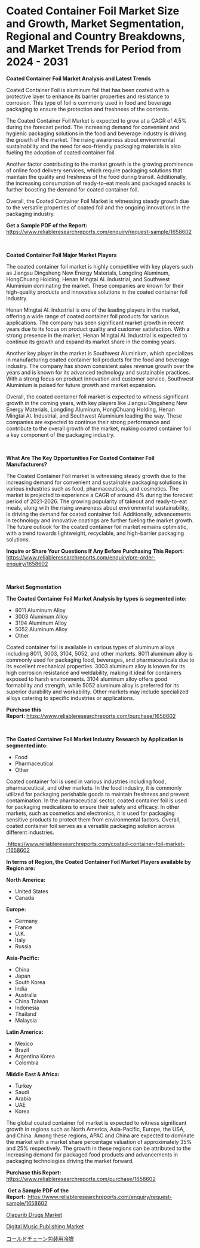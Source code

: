 <p><h1>Coated Container Foil Market Size and Growth, Market Segmentation, Regional and Country Breakdowns, and Market Trends for Period from 2024 -  2031</h1></p><p><strong>Coated Container Foil Market Analysis and Latest Trends</strong></p>
<p><p>Coated Container Foil is aluminum foil that has been coated with a protective layer to enhance its barrier properties and resistance to corrosion. This type of foil is commonly used in food and beverage packaging to ensure the protection and freshness of the contents.</p><p>The Coated Container Foil Market is expected to grow at a CAGR of 4.5% during the forecast period. The increasing demand for convenient and hygienic packaging solutions in the food and beverage industry is driving the growth of the market. The rising awareness about environmental sustainability and the need for eco-friendly packaging materials is also fueling the adoption of coated container foil.</p><p>Another factor contributing to the market growth is the growing prominence of online food delivery services, which require packaging solutions that maintain the quality and freshness of the food during transit. Additionally, the increasing consumption of ready-to-eat meals and packaged snacks is further boosting the demand for coated container foil.</p><p>Overall, the Coated Container Foil Market is witnessing steady growth due to the versatile properties of coated foil and the ongoing innovations in the packaging industry.</p></p>
<p><strong>Get a Sample PDF of the Report:&nbsp;</strong> <a href="https://www.reliableresearchreports.com/enquiry/request-sample/1658602">https://www.reliableresearchreports.com/enquiry/request-sample/1658602</a></p>
<p>&nbsp;</p>
<p><strong>Coated Container Foil Major Market Players</strong></p>
<p><p>The coated container foil market is highly competitive with key players such as Jiangsu Dingsheng New Energy Materials, Longding Aluminum, HongChuang Holding, Henan Mingtai Al. Industrial, and Southwest Aluminium dominating the market. These companies are known for their high-quality products and innovative solutions in the coated container foil industry.</p><p>Henan Mingtai Al. Industrial is one of the leading players in the market, offering a wide range of coated container foil products for various applications. The company has seen significant market growth in recent years due to its focus on product quality and customer satisfaction. With a strong presence in the market, Henan Mingtai Al. Industrial is expected to continue its growth and expand its market share in the coming years.</p><p>Another key player in the market is Southwest Aluminium, which specializes in manufacturing coated container foil products for the food and beverage industry. The company has shown consistent sales revenue growth over the years and is known for its advanced technology and sustainable practices. With a strong focus on product innovation and customer service, Southwest Aluminium is poised for future growth and market expansion.</p><p>Overall, the coated container foil market is expected to witness significant growth in the coming years, with key players like Jiangsu Dingsheng New Energy Materials, Longding Aluminum, HongChuang Holding, Henan Mingtai Al. Industrial, and Southwest Aluminium leading the way. These companies are expected to continue their strong performance and contribute to the overall growth of the market, making coated container foil a key component of the packaging industry.</p></p>
<p>&nbsp;</p>
<p><strong>What Are The Key Opportunities For Coated Container Foil Manufacturers?</strong></p>
<p><p>The Coated Container Foil market is witnessing steady growth due to the increasing demand for convenient and sustainable packaging solutions in various industries such as food, pharmaceuticals, and cosmetics. The market is projected to experience a CAGR of around 4% during the forecast period of 2021-2026. The growing popularity of takeout and ready-to-eat meals, along with the rising awareness about environmental sustainability, is driving the demand for coated container foil. Additionally, advancements in technology and innovative coatings are further fueling the market growth. The future outlook for the coated container foil market remains optimistic, with a trend towards lightweight, recyclable, and high-barrier packaging solutions.</p></p>
<p><strong>Inquire or Share Your Questions If Any Before Purchasing This Report:</strong> <a href="https://www.reliableresearchreports.com/enquiry/pre-order-enquiry/1658602">https://www.reliableresearchreports.com/enquiry/pre-order-enquiry/1658602</a></p>
<p>&nbsp;</p>
<p><strong>Market Segmentation</strong></p>
<p><strong>The Coated Container Foil Market Analysis by types is segmented into:</strong></p>
<p><ul><li>8011 Aluminum Alloy</li><li>3003 Aluminum Alloy</li><li>3104 Aluminum Alloy</li><li>5052 Aluminum Alloy</li><li>Other</li></ul></p>
<p><p>Coated container foil is available in various types of aluminum alloys including 8011, 3003, 3104, 5052, and other markets. 8011 aluminum alloy is commonly used for packaging food, beverages, and pharmaceuticals due to its excellent mechanical properties. 3003 aluminum alloy is known for its high corrosion resistance and weldability, making it ideal for containers exposed to harsh environments. 3104 aluminum alloy offers good formability and strength, while 5052 aluminum alloy is preferred for its superior durability and workability. Other markets may include specialized alloys catering to specific industries or applications.</p></p>
<p><strong>Purchase this Report:&nbsp;</strong><a href="https://www.reliableresearchreports.com/purchase/1658602">https://www.reliableresearchreports.com/purchase/1658602</a></p>
<p>&nbsp;</p>
<p><strong>The Coated Container Foil Market Industry Research by Application is segmented into:</strong></p>
<p><ul><li>Food</li><li>Pharmaceutical</li><li>Other</li></ul></p>
<p><p>Coated container foil is used in various industries including food, pharmaceutical, and other markets. In the food industry, it is commonly utilized for packaging perishable goods to maintain freshness and prevent contamination. In the pharmaceutical sector, coated container foil is used for packaging medications to ensure their safety and efficacy. In other markets, such as cosmetics and electronics, it is used for packaging sensitive products to protect them from environmental factors. Overall, coated container foil serves as a versatile packaging solution across different industries.</p></p>
<p><a href="https://www.reliableresearchreports.com/coated-container-foil-market-r1658602">&nbsp;https://www.reliableresearchreports.com/coated-container-foil-market-r1658602</a></p>
<p><strong>In terms of Region, the Coated Container Foil Market Players available by Region are:</strong></p>
<p>
    <p> <strong> North America: </strong>
        <ul>
            <li>United States</li>
            <li>Canada</li>
        </ul>
        </p> 
    <p> <strong> Europe: </strong>
        <ul>
            <li>Germany</li>
            <li>France</li>
            <li>U.K.</li>
            <li>Italy</li>
            <li>Russia</li>
        </ul>
        </p> 
    <p> <strong> Asia-Pacific: </strong>
        <ul>
            <li>China</li>
            <li>Japan</li>
            <li>South Korea</li>
            <li>India</li>
            <li>Australia</li>
            <li>China Taiwan</li>
            <li>Indonesia</li>
            <li>Thailand</li>
            <li>Malaysia</li>
        </ul>
        </p> 
    <p> <strong> Latin America: </strong>
        <ul>
            <li>Mexico</li>
            <li>Brazil</li>
            <li>Argentina Korea</li>
            <li>Colombia</li>
        </ul>
        </p> 
    <p> <strong> Middle East & Africa: </strong>
        <ul>
            <li>Turkey</li>
            <li>Saudi</li>
            <li>Arabia</li>
            <li>UAE</li>
            <li>Korea</li>
        </ul>
    </p>
    </p>
<p><p>The global coated container foil market is expected to witness significant growth in regions such as North America, Asia-Pacific, Europe, the USA, and China. Among these regions, APAC and China are expected to dominate the market with a market share percentage valuation of approximately 35% and 25% respectively. The growth in these regions can be attributed to the increasing demand for packaged food products and advancements in packaging technologies driving the market forward.</p></p>
<p><strong>Purchase this Report: </strong><a href="https://www.reliableresearchreports.com/purchase/1658602">https://www.reliableresearchreports.com/purchase/1658602</a></p>
<p>&nbsp;<strong>Get a Sample PDF of the Report:&nbsp;&nbsp;</strong><a href="https://www.reliableresearchreports.com/enquiry/request-sample/1658602">https://www.reliableresearchreports.com/enquiry/request-sample/1658602</a></p>
<p><strong></strong></p>
<p><p><a href="https://github.com/johnbach50/Market-Research-Report-List-3/blob/main/olaparib-drugs-market.md">Olaparib Drugs Market</a></p><p><a href="https://view.publitas.com/reportprime-1/digital-music-publishing-market-report-reveals-the-latest-trends-and-growth-opportunities-of-this-market/">Digital Music Publishing Market</a></p><p><a href="https://github.com/CieloStamm/Market-Research-Report-List-1/blob/main/122127895981.md">コールドチェーン包装用冷媒</a></p></p>